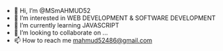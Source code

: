 - 👋 Hi, I’m @MSmAHMUD52
- 👀 I’m interested in WEB DEVELOPMENT & SOFTWARE DEVELOPMENT
- 🌱 I’m currently learning JAVASCRIPT
- 💞️ I’m looking to collaborate on ...
- 📫 How to reach me mahmud52486@gmail.com

<!---
MSmAHMUD52/MSmAHMUD52 is a ✨ special ✨ repository because its `README.md` (this file) appears on your GitHub profile.
You can click the Preview link to take a look at your changes.
--->
